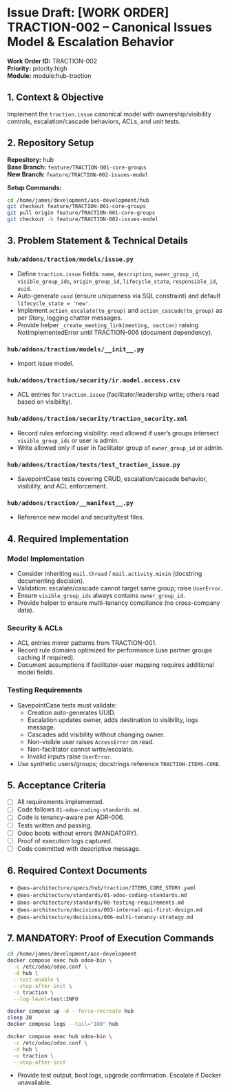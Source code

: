 # Issue Draft: [WORK ORDER] TRACTION-002 – Canonical Issues Model & Escalation Behavior

**Work Order ID:** TRACTION-002  
**Priority:** priority:high  
**Module:** module:hub-traction

## 1. Context & Objective

Implement the `traction.issue` canonical model with ownership/visibility controls, escalation/cascade behaviors, ACLs, and unit tests.

## 2. Repository Setup

**Repository:** hub  
**Base Branch:** `feature/TRACTION-001-core-groups`  
**New Branch:** `feature/TRACTION-002-issues-model`

**Setup Commands:**
```bash
cd /home/james/development/aos-development/hub
git checkout feature/TRACTION-001-core-groups
git pull origin feature/TRACTION-001-core-groups
git checkout -b feature/TRACTION-002-issues-model
```

## 3. Problem Statement & Technical Details

### `hub/addons/traction/models/issue.py`
- Define `traction.issue` fields: `name`, `description`, `owner_group_id`, `visible_group_ids`, `origin_group_id`, `lifecycle_state`, `responsible_id`, `uuid`.
- Auto-generate `uuid` (ensure uniqueness via SQL constraint) and default `lifecycle_state = 'new'`.
- Implement `action_escalate(to_group)` and `action_cascade(to_group)` as per Story, logging chatter messages.
- Provide helper `_create_meeting_link(meeting, section)` raising NotImplementedError until TRACTION-006 (document dependency).

### `hub/addons/traction/models/__init__.py`
- Import issue model.

### `hub/addons/traction/security/ir.model.access.csv`
- ACL entries for `traction.issue` (facilitator/leadership write; others read based on visibility).

### `hub/addons/traction/security/traction_security.xml`
- Record rules enforcing visibility: read allowed if user’s groups intersect `visible_group_ids` or user is admin.
- Write allowed only if user in facilitator group of `owner_group_id` or admin.

### `hub/addons/traction/tests/test_traction_issue.py`
- SavepointCase tests covering CRUD, escalation/cascade behavior, visibility, and ACL enforcement.

### `hub/addons/traction/__manifest__.py`
- Reference new model and security/test files.

## 4. Required Implementation

### Model Implementation
- Consider inheriting `mail.thread` / `mail.activity.mixin` (docstring documenting decision).  
- Validation: escalate/cascade cannot target same group; raise `UserError`.
- Ensure `visible_group_ids` always contains `owner_group_id`.
- Provide helper to ensure multi-tenancy compliance (no cross-company data).

### Security & ACLs
- ACL entries mirror patterns from TRACTION-001.
- Record rule domains optimized for performance (use partner groups caching if required).
- Document assumptions if facilitator-user mapping requires additional model fields.

### Testing Requirements
- SavepointCase tests must validate:
  - Creation auto-generates UUID.
  - Escalation updates owner, adds destination to visibility, logs message.
  - Cascades add visibility without changing owner.
  - Non-visible user raises `AccessError` on read.
  - Non-facilitator cannot write/escalate.
  - Invalid inputs raise `UserError`.
- Use synthetic users/groups; docstrings reference `TRACTION-ITEMS-CORE`.

## 5. Acceptance Criteria

- [ ] All requirements implemented.  
- [ ] Code follows `01-odoo-coding-standards.md`.  
- [ ] Code is tenancy-aware per ADR-006.  
- [ ] Tests written and passing.  
- [ ] Odoo boots without errors (MANDATORY).  
- [ ] Proof of execution logs captured.  
- [ ] Code committed with descriptive message.

## 6. Required Context Documents

- `@aos-architecture/specs/hub/traction/ITEMS_CORE_STORY.yaml`
- `@aos-architecture/standards/01-odoo-coding-standards.md`
- `@aos-architecture/standards/08-testing-requirements.md`
- `@aos-architecture/decisions/003-internal-api-first-design.md`
- `@aos-architecture/decisions/006-multi-tenancy-strategy.md`

## 7. MANDATORY: Proof of Execution Commands

```bash
cd /home/james/development/aos-development
docker compose exec hub odoo-bin \
  -c /etc/odoo/odoo.conf \
  -d hub \
  --test-enable \
  --stop-after-init \
  -i traction \
  --log-level=test:INFO

docker compose up -d --force-recreate hub
sleep 30
docker compose logs --tail="100" hub

docker compose exec hub odoo-bin \
  -c /etc/odoo/odoo.conf \
  -d hub \
  -u traction \
  --stop-after-init
```

- Provide test output, boot logs, upgrade confirmation. Escalate if Docker unavailable.


